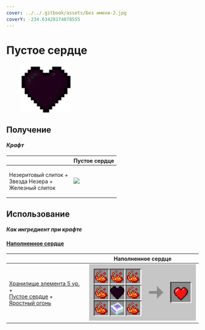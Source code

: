 ```yaml
---
cover: ../../.gitbook/assets/Без имени-2.jpg
coverY: -234.63428174878555
---
```


# Пустое сердце

<figure><img src="../../.gitbook/assets/heart_empty_128.png" alt=""><figcaption></figcaption></figure>

## Получение

#### _Крафт_

|                                                                   | Пустое сердце                               |
| ----------------------------------------------------------------- | ------------------------------------------- |
| <p>Незеритовый слиток +<br>Звезда Незера +<br>Железный слиток</p> | ![](../../.gitbook/assets/heart\_empty.png) |

## Использование

#### _Как ингредиент при крафте_

#### [Наполненное сердце](heart.md)

|                                                                                                                                                                        | Наполненное сердце                   |
| ---------------------------------------------------------------------------------------------------------------------------------------------------------------------- | ------------------------------------ |
| <p><a href="item_storage_cell_256k.md">Хранилище элемента 5 ур.</a> +<br><a href="heart_empty.md">Пустое сердце</a> +<br><a href="fury_fire.md">Яростный огонь</a></p> | ![](../../.gitbook/assets/heart.png) |
